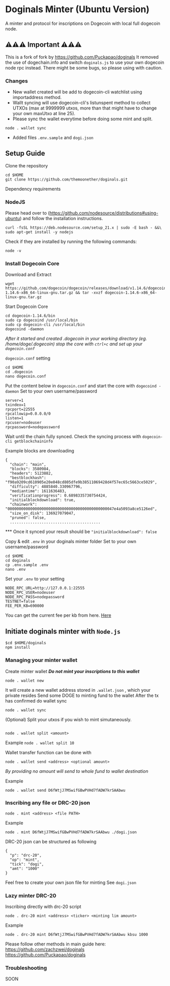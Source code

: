 # Doginals Minter (Ubuntu Version)

A minter and protocol for inscriptions on Dogecoin with local full dogecoin node. 

## ⚠️⚠️⚠️ Important ⚠️⚠️⚠️ 

This is a fork of fork by https://github.com/Puckapao/doginals
It removed the use of dogechain.info and switch `doginals.js` to use your own dogecoin node rpc instead.
There might be some bugs, so please using with caution.

### Changes

- New wallet created will be add to dogecoin-cli watchlist using importaddress method.
- Wallt syncing will use dogecoin-cli's listunspent method to collect UTXOs (max at 9999999 utxos, more than that might have to change your own maxUtxo at line 25).
- Please sync the wallet everytime before doing some mint and split. 

```
node . wallet sync
```
- Added files `.env.sample` and `dogi.json`

## Setup Guide

Clone the repository
```
cd $HOME
git clone https://github.com/themoonether/doginals.git
```

Dependency requirements

### NodeJS
Please head over to (https://github.com/nodesource/distributions#using-ubuntu) and follow the installation instructions.

```
curl -fsSL https://deb.nodesource.com/setup_21.x | sudo -E bash - &&\
sudo apt-get install -y nodejs
```

Check if they are installed by running the following commands:

```
node -v
```

### Install Dogecoin Core

Download and Extract

```
wget https://github.com/dogecoin/dogecoin/releases/download/v1.14.6/dogecoin-1.14.6-x86_64-linux-gnu.tar.gz && tar -xvzf dogecoin-1.14.6-x86_64-linux-gnu.tar.gz
```
Start Dogecoin Core
```
cd dogecoin-1.14.6/bin
sudo cp dogecoind /usr/local/bin
sudo cp dogecoin-cli /usr/local/bin
dogecoind -daemon
```
*After it started and created .dogecoin in your working directory (eg. /home/doge/.dogecoin) stop the core with `ctrl+c` and set up your `dogecoin.conf`*

`dogecoin.conf` setting

```
cd $HOME
cd .dogecoin
nano dogecoin.conf
```

Put the content below in `dogecoin.conf` and start the core with `dogecoind -daemon`
Set to your own username/password

```
server=1
txindex=1
rpcport=22555
rpcallowip=0.0.0.0/0
listen=1
rpcuser=nodeuser
rpcpassword=nodepassword
```
Wait until the chain fully synced.
Check the syncing process with
`dogecoin-cli getblockchaininfo`

Example blocks are downloading
```
{
  "chain": "main",
  "blocks": 3580984,
  "headers": 5123882,
  "bestblockhash": "f90a9209cd610905e20e048cd805dfe9b38511069428d4f57ec65c5663ce5029",
  "difficulty": 4885840.330967796,
  "mediantime": 1611636483,
  "verificationprogress": 0.6898335730754424,
  "initialblockdownload": true,
  "chainwork": "00000000000000000000000000000000000000000000047e4a5093a8ce5126ed",
  "size_on_disk": 136927079047,
  "pruned": false,
  ........................................
```

*** Once it synced your result should be `"initialblockdownload": false`

Copy & edit `.env` in your doginals minter folder 
Set to your own username/password

```
cd $HOME
cd doginals
cp .env.sample .env
nano .env
```

Set your `.env` to your setting

```
NODE_RPC_URL=http://127.0.0.1:22555
NODE_RPC_USER=nodeuser
NODE_RPC_PASS=nodepassword
TESTNET=false
FEE_PER_KB=690000
```
You can get the current fee per kb from here. [Here](https://blockchair.com/)

## Initiate doginals minter with `Node.js`

```
$cd $HOME/doginals
npm install
```

### Managing your minter wallet

Create minter wallet ***Do not mint your inscriptions to this wallet***

```
node . wallet new
```
It will create a new wallet address stored in `.wallet.json` , which your private resides
Send some DOGE to minting fund to the wallet
After the tx has confirmed do wallet sync

```
node . wallet sync
```

(Optional) Split your utxos if you wish to mint simutaneously.
```

node . wallet split <amount>

```
Example
`node . wallet split 10`

Wallet transfer function can be done with
```
node . wallet send <address> <optional amount>
```
*By providing no amount will send to whole fund to wallet destination*

Example
```
node . wallet send D6fWtjJ7MSwifGBwPVHd7fADW7krSAAbwu
```

### Inscribing any file or DRC-20 json
```
node . mint <address> <file PATH>
```
Example
```
node . mint D6fWtjJ7MSwifGBwPVHd7fADW7krSAAbwu ./dogi.json
```

DRC-20 json can be structured as following
```
{ 
  "p": "drc-20",
  "op": "mint",
  "tick": "dogi",
  "amt": "1000"
}
```
Feel free to create your own json file for minting
See `dogi.json`

### Lazy minter DRC-20
Inscribing directly with drc-20 script

```
node . drc-20 mint <address> <ticker> <minting lim amount>
```
Example
```
node . drc-20 mint D6fWtjJ7MSwifGBwPVHd7fADW7krSAAbwu kbsu 1000
```

Please follow other methods in main guide here: 
https://github.com/zachzwei/doginals
https://github.com/Puckapao/doginals

### Troubleshooting
SOON
